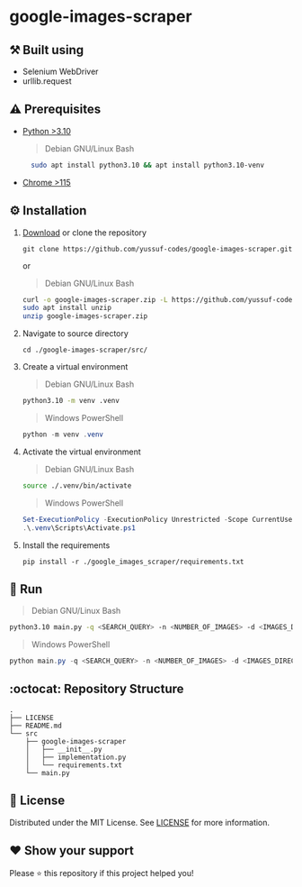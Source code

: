 # google-images-scraper

## ⚒️ Built using

* Selenium WebDriver
* urllib.request

## ⚠️ Prerequisites

* [Python >3.10](https://www.python.org/downloads/release/python-31013/)

    > Debian GNU/Linux Bash

    ```bash
      sudo apt install python3.10 && apt install python3.10-venv
    ```
    
* [Chrome >115](https://www.google.com/chrome/)

## ⚙️ Installation

1. [Download](https://github.com/yussuf-codes/google-images-scraper/archive/refs/heads/master.zip) or clone the repository

    ```shell
    git clone https://github.com/yussuf-codes/google-images-scraper.git
    ```

    or

    > Debian GNU/Linux Bash

   ```bash
   curl -o google-images-scraper.zip -L https://github.com/yussuf-codes/google-images-scraper/archive/refs/heads/master.zip
   sudo apt install unzip
   unzip google-images-scraper.zip
   ```

2. Navigate to source directory

    ```shell
    cd ./google-images-scraper/src/
    ```

3. Create a virtual environment
    > Debian GNU/Linux Bash

    ```bash
    python3.10 -m venv .venv
    ```

    > Windows PowerShell

    ```powershell
    python -m venv .venv
    ```

4. Activate the virtual environment
    > Debian GNU/Linux Bash

    ```bash
    source ./.venv/bin/activate
    ```

    > Windows PowerShell

    ```powershell
    Set-ExecutionPolicy -ExecutionPolicy Unrestricted -Scope CurrentUser
    .\.venv\Scripts\Activate.ps1
    ```

5. Install the requirements

    ```shell
    pip install -r ./google_images_scraper/requirements.txt
    ```

## 🚀 Run

> Debian GNU/Linux Bash

```bash
python3.10 main.py -q <SEARCH_QUERY> -n <NUMBER_OF_IMAGES> -d <IMAGES_DIRECTORY>
```

> Windows PowerShell

```powershell
python main.py -q <SEARCH_QUERY> -n <NUMBER_OF_IMAGES> -d <IMAGES_DIRECTORY>
```

## :octocat: Repository Structure

```text
.
├── LICENSE
├── README.md
└── src
    ├── google-images-scraper
    │   ├── __init__.py
    │   ├── implementation.py
    │   └── requirements.txt
    └── main.py
```

## 📄 License

Distributed under the MIT License. See [LICENSE](LICENSE) for more information.

## ❤️ Show your support

Please ⭐️ this repository if this project helped you!
